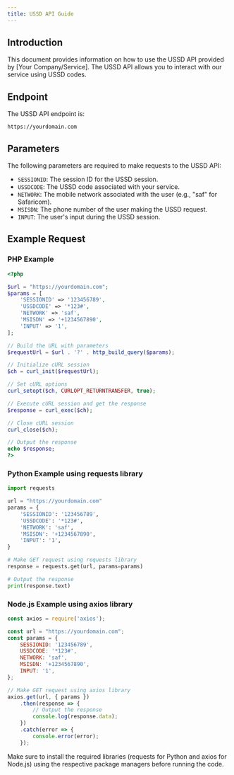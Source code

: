 ```yaml
---
title: USSD API Guide
---
```


## Introduction

This document provides information on how to use the USSD API provided by [Your Company/Service]. The USSD API allows you to interact with our service using USSD codes.

## Endpoint

The USSD API endpoint is:
```
https://yourdomain.com
```

## Parameters

The following parameters are required to make requests to the USSD API:

- `SESSIONID`: The session ID for the USSD session.
- `USSDCODE`: The USSD code associated with your service.
- `NETWORK`: The mobile network associated with the user (e.g., "saf" for Safaricom).
- `MSISDN`: The phone number of the user making the USSD request.
- `INPUT`: The user's input during the USSD session.

## Example Request

### PHP Example

```php
<?php

$url = "https://yourdomain.com";
$params = [
    'SESSIONID' => '123456789',
    'USSDCODE' => '*123#',
    'NETWORK' => 'saf',
    'MSISDN' => '+1234567890',
    'INPUT' => '1',
];

// Build the URL with parameters
$requestUrl = $url . '?' . http_build_query($params);

// Initialize cURL session
$ch = curl_init($requestUrl);

// Set cURL options
curl_setopt($ch, CURLOPT_RETURNTRANSFER, true);

// Execute cURL session and get the response
$response = curl_exec($ch);

// Close cURL session
curl_close($ch);

// Output the response
echo $response;
?>
```

### Python Example using requests library

```python
import requests

url = "https://yourdomain.com"
params = {
    'SESSIONID': '123456789',
    'USSDCODE': '*123#',
    'NETWORK': 'saf',
    'MSISDN': '+1234567890',
    'INPUT': '1',
}

# Make GET request using requests library
response = requests.get(url, params=params)

# Output the response
print(response.text)
```

### Node.js Example using axios library

```javascript
const axios = require('axios');

const url = "https://yourdomain.com";
const params = {
    SESSIONID: '123456789',
    USSDCODE: '*123#',
    NETWORK: 'saf',
    MSISDN: '+1234567890',
    INPUT: '1',
};

// Make GET request using axios library
axios.get(url, { params })
    .then(response => {
        // Output the response
        console.log(response.data);
    })
    .catch(error => {
        console.error(error);
    });
```

Make sure to install the required libraries (requests for Python and axios for Node.js) using the respective package managers before running the code.
